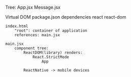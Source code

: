 Tree: 
    App.jsx
        Message.jsx

Virtual DOM
    package.json
        dependencies
            react
            react-dom

    index.html
        "root": container of application
        references: main.jsx 

    main.jsx
        component tree:
            ReactDOM(library) renders:
                React.StrictMode
                    App
        
            ReactNative -> mobile devices

